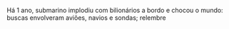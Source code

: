 Há 1 ano, submarino implodiu com bilionários a bordo e chocou o mundo: buscas envolveram aviões, navios e sondas; relembre
